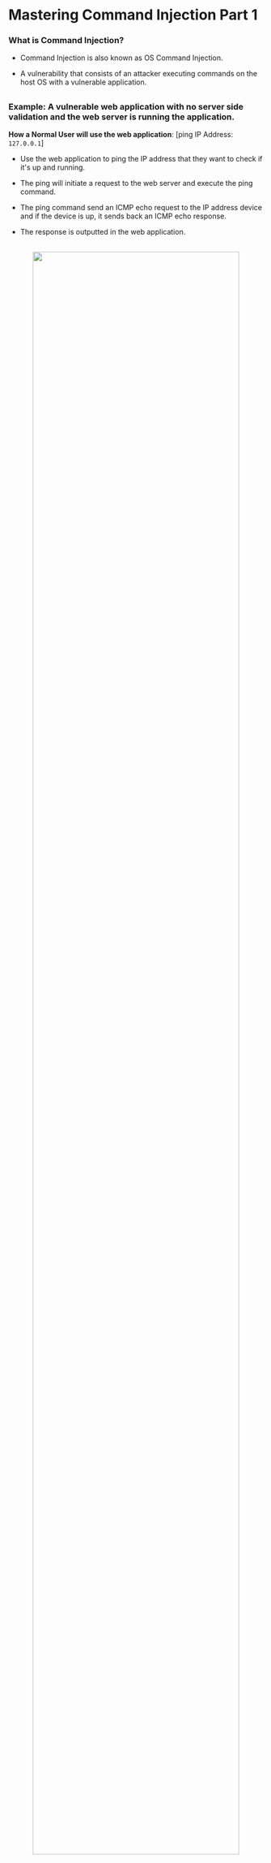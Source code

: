 # Mastering Command Injection Part 1

<h3>What is Command Injection?</h3>

- Command Injection is also known as OS Command Injection.

- A vulnerability that consists of an attacker executing commands on the host OS with a vulnerable application.

<h2></h2>

<h3>Example: A vulnerable web application with no server side validation and the web server is running the application. </h3>

**How a Normal User will use the web application**: [ping IP Address: ```127.0.0.1```]

- Use the web application to ping the IP address that they want to check if it's up and running.

- The ping will initiate a request to the web server and execute the ping command.

- The ping command send an ICMP echo request to the IP address device and if the device is up, it sends back an ICMP echo response.

- The response is outputted in the web application.


<p align="center">
<br/>
<img src="https://i.imgur.com/c1sv8Ep.png" height="90%" width="90%" alt=""/>
<br />

**If a Malicious Attacker gain access to the web application**: [ping IP Address with command injection: ```120.0.0.1 && cat /etc/passwd```]

- The attacker can run a "cat command" to output the contents of the /etc/passwd file.
  - /etc/passwd is a world readable file. Regardless of the user context in which the web application operates, it would have the capability to access the file in the event it is susceptible to command injection.

- The attacker ping the IP address with the command injection.

- The server sends back an ICMP echo response with both commands.

- Allowed the attacker to exfiltrate the information from the web application.

<p align="center">
<br/>
<img src="https://i.imgur.com/UIVIyoS.png" height="90%" width="90%" alt=""/>
<br />

<h2></h2>

<h3>Types of Command Injection</h3>

**In-band Command Injection**

- Attacker execute the commands on the host OS through a vulnerability application <ins> and receiving the response of the command in the applcation. </ins>

**Blind Command Injection**

- Attacker execute the commands on the host OS through a vulnerability application <ins> that does not return the outpit from the command within its HTTP response. </ins>

<h2></h2>

<h3>Impact of Command Injection Attacks</h3>

Unauthorized access to the application and host OS.

- Confidentiality: Command Injection can be used to view sensitive information.
- Integrity: Command Injection can be used to alter contect in the application.
- Availability: Command Injection can be used to delete content in the application.

With Command Injection attacks, the attacker could run arbitrary commands. The attacker will gain remote cove exeecution the OS. This would affect the CIA triad at the highest level.
